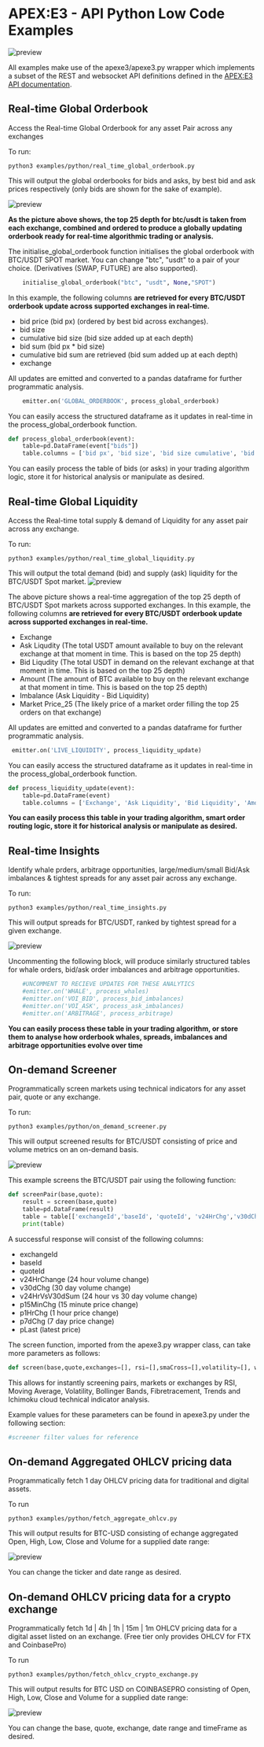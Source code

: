 # APEX:E3 - API Python Low Code Examples

![preview](https://github.com/apexe3/apexe3-api/blob/main/examples/python/apexe3/assets/liquidityRealtimeUpdates.gif)

All examples make use of the apexe3/apexe3.py wrapper which implements a subset of the  REST and websocket API definitions defined in the [APEX:E3 API documentation](https://api.ae3platform.com/docs). 

## Real-time Global Orderbook

Access the Real-time Global Orderbook for any asset Pair across any exchanges

To run: 

```shell
python3 examples/python/real_time_global_orderbook.py
```
This will output the global orderbooks for bids and asks, by best bid and ask prices respectively (only bids are shown for the sake of example).

![preview](https://github.com/apexe3/apexe3-api/blob/main/examples/python/apexe3/assets/globalOrderbookUpdating.png)

**As the picture above shows, the top 25 depth for btc/usdt is taken from each exchange, combined and ordered to produce a globally updating orderbook ready for real-time algorithmic trading or analysis.** 

The initialise_global_orderbook function initialises the global orderbook with BTC/USDT SPOT market. You can change "btc", "usdt" to a pair of your choice. (Derivatives (SWAP, FUTURE) are also supported).
```python
    initialise_global_orderbook("btc", "usdt", None,"SPOT")
```

In this example, the following columns **are retrieved for every BTC/USDT orderbook update across supported exchanges in real-time.**

- bid price (bid px) (ordered by best bid across exchanges).
- bid size 
- cumulative bid size (bid size added up at each depth)
- bid sum (bid px * bid size)
- cumulative bid sum are retrieved (bid sum added up at each depth)
- exchange

All updates are emitted and converted to a pandas dataframe for further programmatic analysis.
```python
    emitter.on('GLOBAL_ORDERBOOK', process_global_orderbook)
```
You can easily access the structured dataframe as it updates in real-time in the process_global_orderbook function.

```python
def process_global_orderbook(event):
    table=pd.DataFrame(event["bids"])
    table.columns = ['bid px', 'bid size', 'bid size cumulative', 'bid sum', 'bid sum cumulative', 'exchange']    
```
You can easily process the table of bids (or asks) in your trading algorithm logic, store it for historical analysis or manipulate as desired.

## Real-time Global Liquidity

Access the Real-time total supply & demand of Liquidity for any asset pair across any exchange.

To run: 

```shell
python3 examples/python/real_time_global_liquidity.py
```

This will output the total demand (bid) and supply (ask) liquidity for the BTC/USDT Spot market. 
![preview](https://github.com/apexe3/apexe3-api/blob/main/examples/python/apexe3/assets/globalLiquidityExample.png?raw=true)

The above picture shows a real-time aggregation of the top 25 depth of BTC/USDT Spot markets across supported exchanges. 
In this example, the following columns **are retrieved for every BTC/USDT orderbook update across supported exchanges in real-time.**

- Exchange
- Ask Liqudity (The total USDT amount available to buy on the relevant exchange at that moment in time. This is based on the top 25 depth)
- Bid Liqudity (The total USDT in demand on the relevant exchange at that moment in time. This is based on the top 25 depth)
- Amount (The amount of BTC available to buy on the relevant exchange at that moment in time. This is based on the top 25 depth)
- Imbalance (Ask Liquidity - Bid Liquidity)
- Market Price_25 (The likely price of a market order filling the top 25 orders on that exchange)


All updates are emitted and converted to a pandas dataframe for further programmatic analysis.

```python
 emitter.on('LIVE_LIQUIDITY', process_liquidity_update)
 ```

You can easily access the structured dataframe as it updates in real-time in the process_global_orderbook function.
```python
def process_liquidity_update(event):
    table=pd.DataFrame(event)
    table.columns = ['Exchange', 'Ask Liquidity', 'Bid Liquidity', 'Amount', 'Imbalance', 'Market Price_25']
```
**You can easily process this table in your trading algorithm, smart order routing logic, store it for historical analysis or manipulate as desired.**

## Real-time Insights

Identify whale prders, arbitrage opportunities, large/medium/small Bid/Ask imbalances & tightest spreads for any asset pair across any exchange.

To run:

```shell
python3 examples/python/real_time_insights.py
```
This will output spreads for BTC/USDT, ranked by tightest spread for a given exchange.

![preview](https://github.com/apexe3/apexe3-api/blob/main/examples/python/apexe3/assets/spreadsAcrossExchanges.png?raw=true)

Uncommenting the following block, will produce similarly structured tables for whale orders, bid/ask order imbalances and arbitrage opportunities.

```python
    #UNCOMMENT TO RECIEVE UPDATES FOR THESE ANALYTICS
    #emitter.on('WHALE', process_whales)
    #emitter.on('VOI_BID', process_bid_imbalances)
    #emitter.on('VOI_ASK', process_ask_imbalances)
    #emitter.on('ARBITRAGE', process_arbitrage)
```
**You can easily process these table in your trading algorithm, or store them to analyse how orderbook whales, spreads, imbalances and arbitrage opportunities evolve over time**

## On-demand Screener

Programmatically screen markets using technical indicators for any asset pair, quote or any exchange.

To run:

```shell
python3 examples/python/on_demand_screener.py
```
This will output screened results for BTC/USDT consisting of price and volume metrics on an on-demand basis.

![preview](https://github.com/apexe3/apexe3-api/blob/main/examples/python/apexe3/assets/programmaticScreener.png?raw=true)

This example screens the BTC/USDT pair using the following function:

```python
def screenPair(base,quote):
    result = screen(base,quote)
    table=pd.DataFrame(result)
    table = table[['exchangeId','baseId', 'quoteId', 'v24HrChg','v30dChg','v24HrVsV30dSum','p15MinChg','p1HrChg','p7dChg','pLast']]
    print(table)
```

A successful response will consist of the following columns:

- exchangeId
- baseId 
- quoteId
- v24HrChange (24 hour volume change)
- v30dChg (30 day volume change)
- v24HrVsV30dSum (24 hour vs 30 day volume change)
- p15MinChg (15 minute price change)
- p1HrChg (1 hour price change)
- p7dChg (7 day price change)
- pLast (latest price)

The screen function, imported from the apexe3.py wrapper class, can take more parameters as follows:

```python
def screen(base,quote,exchanges=[], rsi=[],smaCross=[],volatility=[], weeklyOpenChg=[], bollingerBand='', fibRetracements=[], trends=[], ichimoku=[]):
```
This allows for instantly screening pairs, markets or exchanges by RSI, Moving Average, Volatility, Bollinger Bands, Fibretracement, Trends and Ichimoku cloud technical indicator analysis.

Example values for these parameters can be found in apexe3.py under the following section:

```python
#screener filter values for reference
```

## On-demand Aggregated OHLCV pricing data

Programmatically fetch 1 day OHLCV pricing data for traditional and digital assets.

To run

```shell
python3 examples/python/fetch_aggregate_ohlcv.py
```

This will output results for BTC-USD consisting of echange aggregated Open, High, Low, Close and Volume for a supplied date range:

![preview](https://github.com/apexe3/apexe3-api/blob/main/examples/python/apexe3/assets/AggregatedOHLCV.png?raw=true)

You can change the ticker and date range as desired.

## On-demand OHLCV pricing data for a crypto exchange

Programmatically fetch 1d | 4h | 1h | 15m | 1m OHLCV pricing data for a digital asset listed on an exchange.
(Free tier only provides OHLCV for FTX and CoinbasePro)

To run

```shell
python3 examples/python/fetch_ohlcv_crypto_exchange.py
```

This will output results for BTC USD on COINBASEPRO consisting of Open, High, Low, Close and Volume for a supplied date range:

![preview](https://github.com/apexe3/apexe3-api/blob/main/examples/python/apexe3/assets/ohlcv-exchange.png?raw=true)

You can change the base, quote, exchange, date range and timeFrame as desired.

